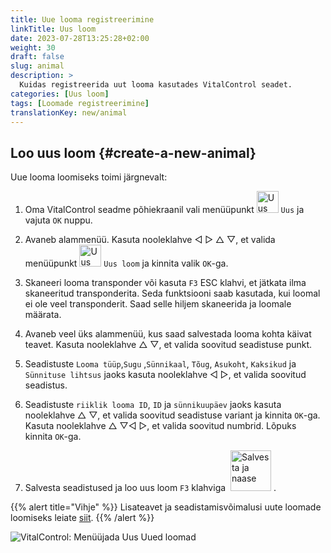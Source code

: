 ```yaml
---
title: Uue looma registreerimine
linkTitle: Uus loom
date: 2023-07-28T13:25:28+02:00
weight: 30
draft: false
slug: animal
description: >
  Kuidas registreerida uut looma kasutades VitalControl seadet.
categories: [Uus loom]
tags: [Loomade registreerimine]
translationKey: new/animal
---
```

## Loo uus loom {#create-a-new-animal}

Uue looma loomiseks toimi järgnevalt:

1. Oma VitalControl seadme põhiekraanil vali menüüpunkt <img src="/icons/main/new-animal.svg" width="35" align="bottom" alt="Uus loom" /> `Uus` ja vajuta `OK` nuppu.

2. Avaneb alammenüü. Kasuta nooleklahve ◁ ▷ △ ▽, et valida menüüpunkt <img src="/icons/main/new-animal.svg" width="35" align="bottom" alt="Uus loom" /> `Uus loom` ja kinnita valik `OK`-ga.

3. Skaneeri looma transponder või kasuta `F3` ESC klahvi, et jätkata ilma skaneeritud transponderita. Seda funktsiooni saab kasutada, kui loomal ei ole veel transponderit. Saad selle hiljem skaneerida ja loomale määrata.

4. Avaneb veel üks alammenüü, kus saad salvestada looma kohta käivat teavet. Kasuta nooleklahve △ ▽, et valida soovitud seadistuse punkt.

5. Seadistuste `Looma tüüp`,`Sugu` ,`Sünnikaal`, `Tõug`, `Asukoht`, `Kaksikud` ja `Sünnituse lihtsus` jaoks kasuta nooleklahve ◁ ▷, et valida soovitud seadistus.

6. Seadistuste `riiklik looma ID`, `ID` ja `sünnikuupäev` jaoks kasuta nooleklahve △ ▽, et valida soovitud seadistuse variant ja kinnita `OK`-ga. Kasuta nooleklahve △ ▽◁ ▷, et valida soovitud numbrid. Lõpuks kinnita `OK`-ga.

7. Salvesta seadistused ja loo uus loom `F3` klahviga &nbsp;<img src="/icons/footer/save_exit.svg" width="65" align="bottom" alt="Salvesta ja naase" />&nbsp;.

{{% alert title="Vihje" %}}
Lisateavet ja seadistamisvõimalusi uute loomade loomiseks leiate [siit](../../settings/animal-registration/).
{{% /alert %}}

   ![VitalControl: Menüüjada Uus Uued loomad](../images/new.png "Loo uus loom")
